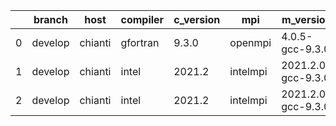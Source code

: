 |    | branch   | host    | compiler   | c_version   | mpi      | m_version          | o_g   | os    | build   | u_pass   |   u_fail |   s_pass |   s_fail |   e_pass |   e_fail |   nuopc_pass |   nuopc_fail |   netcdf_c |   netcdf_f | artifacts_hash                                                                                                 | modified                   |
|----|----------|---------|------------|-------------|----------|--------------------|-------|-------|---------|----------|----------|----------|----------|----------|----------|--------------|--------------|------------|------------|----------------------------------------------------------------------------------------------------------------|----------------------------|
|  0 | develop  | chianti | gfortran   | 9.3.0       | openmpi  | 4.0.5-gcc-9.3.0    | g     | Linux | Fail    | 4.5.3    |        1 |    13685 |        0 |       49 |        0 |           80 |            0 |         44 |          6 | [artifacts](https://github.com/esmf-org/esmf-test-artifacts-new/tree/64c53fbbbb7ccc33d03e24feffa26243e5e028fd) | 2022-03-02 22:34:53.591406 |
|  1 | develop  | chianti | intel      | 2021.2      | intelmpi | 2021.2.0-gcc-9.3.0 | O     | Linux | Fail    | 4.5.3    |        1 |    13685 |        0 |       49 |        0 |           80 |            0 |         44 |          6 | [artifacts](https://github.com/esmf-org/esmf-test-artifacts-new/tree/ae2ee2abd6ac00804d9cd91038d7d9d5d48ce6cb) | 2022-03-02 22:34:53.591406 |
|  2 | develop  | chianti | intel      | 2021.2      | intelmpi | 2021.2.0-gcc-9.3.0 | g     | Linux | Fail    | 4.5.3    |        1 |    13685 |        0 |       49 |        0 |           80 |            0 |         44 |          6 | [artifacts](https://github.com/esmf-org/esmf-test-artifacts-new/tree/dea3ae6f321662b8491744d3e684be7c065f4a08) | 2022-03-02 22:34:53.591406 |